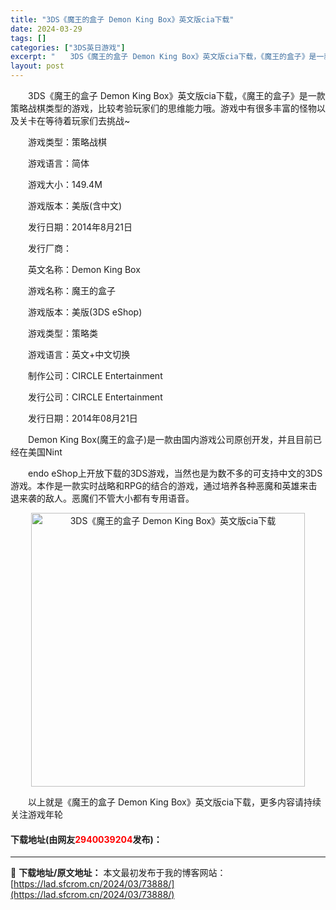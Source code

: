 ```yaml
---
title: "3DS《魔王的盒子 Demon King Box》英文版cia下载"
date: 2024-03-29
tags: []
categories: ["3DS英日游戏"]
excerpt: "　　3DS《魔王的盒子 Demon King Box》英文版cia下载，《魔王的盒子》是一款策略战棋类型的游戏，比较考验玩家们的思维能力哦。游戏中有很多丰富的怪物以及关卡在等待着玩家们去挑战~ 　　游戏类型：策略战棋 　　游戏语言：简体 　　游戏大小：149.4M 　　游戏版本：美版(含中文) 　　&hellip;"
layout: post
---
```


 <p>　　3DS《魔王的盒子 Demon King Box》英文版cia下载，《魔王的盒子》是一款策略战棋类型的游戏，比较考验玩家们的思维能力哦。游戏中有很多丰富的怪物以及关卡在等待着玩家们去挑战~</p> <p>　　游戏类型：策略战棋</p> <p>　　游戏语言：简体</p> <p>　　游戏大小：149.4M</p> <p>　　游戏版本：美版(含中文)</p> <p>　　发行日期：2014年8月21日</p> <p>　　发行厂商：</p> <p>　　英文名称：Demon King Box</p> <p>　　游戏名称：魔王的盒子</p> <p>　　游戏版本：美版(3DS eShop)</p> <p>　　游戏类型：策略类</p> <p>　　游戏语言：英文+中文切换</p> <p>　　制作公司：CIRCLE Entertainment</p> <p>　　发行公司：CIRCLE Entertainment</p> <p>　　发行日期：2014年08月21日</p> <p>　　Demon King Box(魔王的盒子)是一款由国内游戏公司原创开发，并且目前已经在美国Nint</p> <p>　　endo eShop上开放下载的3DS游戏，当然也是为数不多的可支持中文的3DS游戏。本作是一款实时战略和RPG的结合的游戏，通过培养各种恶魔和英雄来击退来袭的敌人。恶魔们不管大小都有专用语音。</p> <p align="center"><img align="" border="0" src="https://lad.sfcrom.cn/wp-content/uploads/2024/03/20240329_66063317a6680.jpg" width="438" alt="3DS《魔王的盒子 Demon King Box》英文版cia下载" /></p> <p>　　以上就是《魔王的盒子 Demon King Box》英文版cia下载，更多内容请持续关注游戏年轮</p> <p><h4>下载地址(由网友<font color="red">2940039204</font>发布)：</h4></p> 

---
📖 **下载地址/原文地址：** 本文最初发布于我的博客网站：[https://lad.sfcrom.cn/2024/03/73888/](https://lad.sfcrom.cn/2024/03/73888/)
